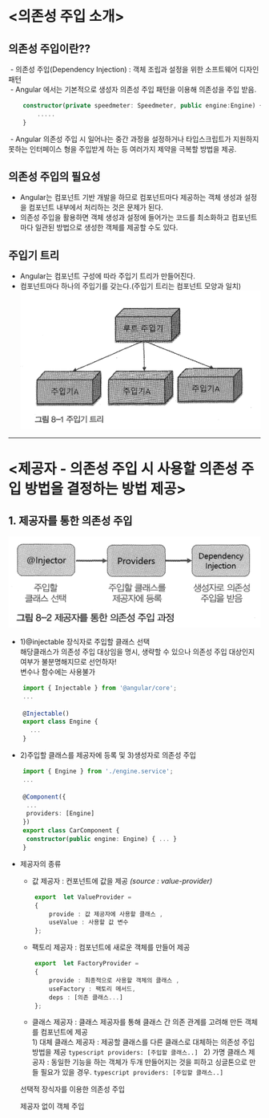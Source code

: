 # <의존성 주입 소개>
## 의존성 주입이란??
  - 의존성 주입(Dependency Injection) : 객체 조립과 설정을 위한 소프트웨어 디자인 패턴<br>
  - Angular 에서는 기본적으로 생성자 의존성 주입 패턴을 이용해 의존성을 주입 받음.<br>
```typescript
	constructor(private speedmeter: Speedmeter, public engine:Engine) {
		.....
	}
```
  - Angular 의존성 주입 시 일어나는 중간 과정을 설정하거나 타입스크립트가 지원하지 못하는 인터페이스 형을 주입받게 하는 등 여러가지 제약을 극복할 방법을 제공.

## 의존성 주입의 필요성
  - Angular는 컴포넌트 기반 개발을 하므로 컴포넌트마다 제공하는 객체 생성과 설정을 컴포넌트 내부에서 처리하는 것은 문제가 된다.<br>
  - 의존성 주입을 활용하면 객체 생성과 설정에 들어가는 코드를 최소화하고 컴포넌트마다 일관된 방법으로 생성한 객체를 제공할 수도 있다.

## 주입기 트리
  - Angular는 컴포넌트 구성에 따라 주입기 트리가 만들어진다.<br>
  - 컴포넌트마다 하나의 주입기를 갖는다.(주입기 트리는 컴포넌트 모양과 일치)<br>
![injector_tree](https://github.com/marche798/tejesama/blob/master/injector_tree.png?raw=true)

--- 

# <제공자 - 의존성 주입 시 사용할 의존성 주입 방법을 결정하는 방법 제공>
## 1. 제공자를 통한 의존성 주입
![provider_injection_process](https://github.com/marche798/tejesama/blob/master/provider_injection_process.png?raw=true)
  + 1)@injectable 장식자로 주입할 클래스 선택<br>
	해당클래스가 의존성 주입 대상임을 명시, 생략할 수 있으나 의존성 주입 대상인지 여부가 불분명해지므로 선언하자!<br>
	변수나 함수에는 사용불가
```typescript
	import { Injectable } from '@angular/core';
	...

	@Injectable()
	export class Engine {
	  ...
	}
```

  + 2)주입할 클래스를 제공자에 등록 및 3)생성자로 의존성 주입
```typescript
	import { Engine } from './engine.service';
	...

	@Component({
	 ...
	 providers: [Engine]	
	})
	export class CarComponent {
	 constructor(public engine: Engine) { ... }
	}
```

  + 제공자의 종류
    - 값 제공자 : 컨포넌트에 값을 제공 _(source : value-provider)_<br>
	```typescript
		export  let ValueProvider = 
		{
			provide : 값 제공자에 사용할 클래스 ,
			useValue : 사용할 값 변수
		};
	```
    - 팩토리 제공자 : 컴포넌트에 새로운 객체를 만들어 제공<br>
	```typescript
		export  let FactoryProvider = 
		{
			provide : 최종적으로 사용할 객체의 클래스 ,
			useFactory : 팩토리 메서드,
			deps : [의존 클래스...]
		};
	```
    - 클래스 제공자 : 클래스 제공자를 통해 클래스 간 의존 관계를 고려해 만든 객체를 컴포넌트에 제공<br>
    		 1) 대체 클래스 제공자 : 제공할 클래스를 다른 클래스로 대체하는 의존성 주입 방법을 제공
			```typescript
				providers: [주입할 클래스..]
			```
		 2) 가명 클래스 제공자 : 동일한 기능을 하는 객체가 두개 만들어지는 것을 피하고 싱글톤으로 만들 필요가 있을 경우.
			```typescript
				providers: [주입할 클래스..]
			```

	선택적 장식자를 이용한 의존성 주입


	제공자 없이 객체 주입
